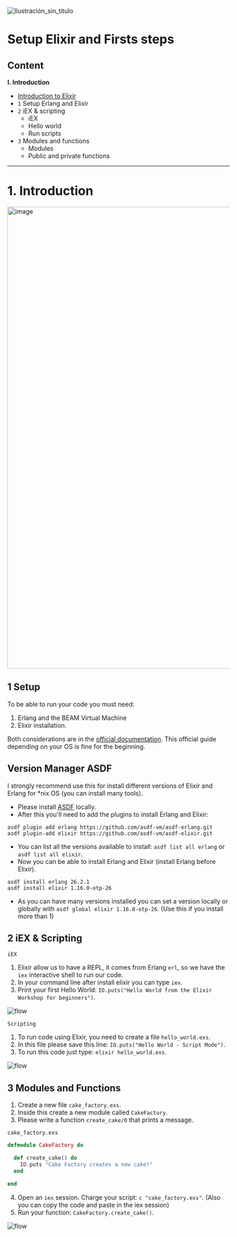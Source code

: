 ![Ilustración_sin_título](https://github.com/user-attachments/assets/bf5d09b5-d56c-44ba-8706-28618c2d6a1f)

# Setup Elixir and Firsts steps
## Content 

**I. Introduction**
- [Introduction to Elixir](https://github.com/the-elixir-developer/welcome-elixir)
- `1` Setup Erlang and Elixir
- `2` iEX & scripting
  - iEX
  - Hello world
  - Run scripts
- `3` Modules and functions
  - Modules
  - Public and private functions
  
--- 

# 1. Introduction

<img width="1048" alt="image" src="https://github.com/user-attachments/assets/9dd65729-1b56-401d-980c-b7e4dfc316b5">

## 1 Setup

To be able to run your code you must need:
1. Erlang and the BEAM Virtual Machine
2. Elixir installation.

Both considerations are in the [official documentation](https://elixir-lang.org/install.html). This official guide depending on your OS is fine for the beginning. 

## Version Manager ASDF

I strongly recommend use this for install different versions of Elixir and Erlang for *nix OS (you can install many tools).

- Please install [ASDF]([https://github.com/asdf-vm/asdf](https://asdf-vm.com/guide/getting-started.html)) locally.
- After this you'll need to add the plugins to install Erlang and Elixir:
```
asdf plugin add erlang https://github.com/asdf-vm/asdf-erlang.git
asdf plugin-add elixir https://github.com/asdf-vm/asdf-elixir.git
```
- You can list all the versions available to install: `asdf list all erlang` or ` asdf list all elixir`.
- Now you can be able to install Erlang and Elixir (install Erlang before Elixir).
```
asdf install erlang 26.2.1
asdf install elixir 1.16.0-otp-26
```
- As you can have many versions installed you can set a version locally or globally with `asdf global elixir 1.16.0-otp-26`. (Use this if you install more than 1)

## 2 iEX & Scripting

`iEX`
1. Elixir allow us to have a REPL, it comes from Erlang `erl`, so we have the `iex` interactive shell to run our code.
2. In your command line after install elixir you can type `iex`.
3. Print your first Hello World: `IO.puts("Hello World from the Elixir Workshop for beginners")`.

![flow](https://github.com/user-attachments/assets/676580f7-3ae8-4fe7-b21c-696af5a8f18c)

`Scripting`
1. To run code using Elixir, you need to create a file `hello_world.exs`.
2. In this file please save this line: `IO.puts("Hello World - Script Mode")`.
3. To run this code just type: `elixir hello_world.exs`.

![flow](https://github.com/user-attachments/assets/9da59ce7-5927-4c39-b612-490b4823ad62)

## 3 Modules and Functions

1. Create a new file `cake_factory.exs`.
2. Inside this create a new module called `CakeFactory`.
3. Please write a function `create_cake/0` that prints a message.

`cake_factory.exs`
```elixir
defmodule CakeFactory do

  def create_cake() do
    IO.puts "Cake Factory creates a new cake!"
  end

end
```

4. Open an `iex` session. Charge your script: `c "cake_factory.exs"`. (Also you can copy the code and paste in the iex session)
5. Run your function: `CakeFactory.create_cake()`.

![flow](https://github.com/user-attachments/assets/e3cef66e-f549-4ec0-9d52-46bab77080df)



